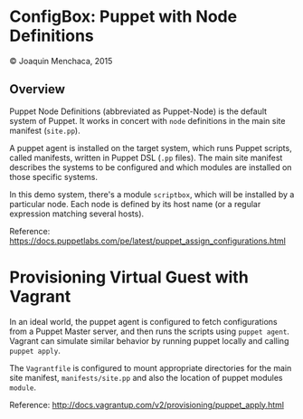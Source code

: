 # ConfigBox: Puppet with Node Definitions

© Joaquin Menchaca, 2015

## Overview

Puppet Node Definitions (abbreviated as Puppet-Node) is the default system of Puppet.  It works in concert with `node` definitions in the main site manifest (`site.pp`).

A puppet agent is installed on the target system, which runs Puppet scripts, called manifests, written in Puppet DSL (`.pp` files).  The main site manifest describes the systems to be configured and which modules are installed on those specific systems.

In this demo system, there's a module `scriptbox`, which will be installed by a particular node.  Each node is defined by its host name (or a regular expression matching several hosts).

Reference: https://docs.puppetlabs.com/pe/latest/puppet_assign_configurations.html

# Provisioning Virtual Guest with Vagrant

In an ideal world, the puppet agent is configured to fetch configurations from a Puppet Master server, and then runs the scripts using `puppet agent`.  Vagrant can simulate similar behavior by running puppet locally and calling `puppet apply`.

The `Vagrantfile` is configured to mount appropriate directories for the main site manifest, `manifests/site.pp` and also the location of puppet modules `module`.

Reference: http://docs.vagrantup.com/v2/provisioning/puppet_apply.html
